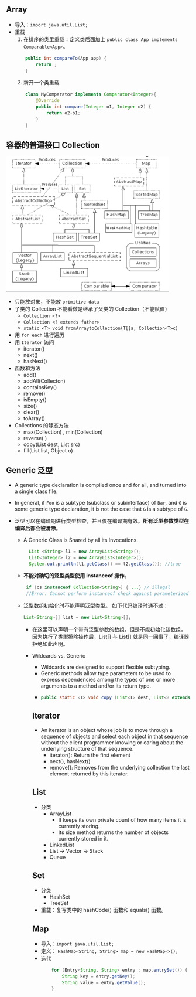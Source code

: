 ## Array
+ 导入：`import java.util.List;`
+ 重载
    1. 在排序的类里重载：定义类后面加上 `public class App implements Comparable<App>`。
	~~~Java
        public int compareTo(App app) {
            return ;
        }
    ~~~
    2. 新开一个类重载
    ~~~Java
        class MyComparator implements Comparator<Integer>{
            @Override
            public int compare(Integer o1, Integer o2) {
                return o2-o1;
            }
        }
    ~~~

## 容器的普遍接口 Collection

<img src="Collection.png" style="zoom:50%;" />

+ 只能放对象，不能放 `primitive data`
+ 子类的 Collection 不能看做是继承了父类的 Collection（不能赋值）
	- `Collection <?>`
	- `Collection <? extends father>`
	- `static <T> void fromArraytoCollection(T[]a, Collection<T>c)`
+ 用 `for each` 进行遍历
+ 用 `Iterator` 访问
	- iterator()
	- next()
	- hasNext()
+ 函数和方法
    - add()
    - addAll(Collecton)
    - containsKey()
    - remove()
    - isEmpty()
    - size()
    - clear()
    - toArray()
+ Collections 的静态方法 
    - max(Collection) , min(Collection) 
    - reverse( ) 
    - copy(List dest, List src)
    - fill(List list, Object o)

## Generic 泛型

+ A generic type declaration is compiled once and for all, and turned into a single class file.
+ In general, if `Foo` is a subtype (subclass or subinterface) of `Bar`, and `G` is some generic type declaration, it is not the case that `G` is a subtype of `G`.
+ 泛型可以在编译期进行类型检查，并且仅在编译期有效。**所有泛型参数类型在编译后都会被清除**。
    + A Generic Class is Shared by all its Invocations.
      ```java
        List <String> l1 = new ArrayList<String>();
        List<Integer> l2 = new ArrayList<Integer>();
        System.out.println(l1.getClass() == l2.getClass()); //true
      ```
    + **不能对确切的泛型类型使用 instanceof 操作**。
         ```java
          if (cs instanceof Collection<String>) { ...} // illegal
          //Error: Cannot perform instanceof check against parameterized type Collection<String>. Use the form Collection<?> instead since further generic type information will be erased at runtime
         ```
    + 泛型数组初始化时不能声明泛型类型。 如下代码编译时通不过：
        ```java
        List<String>[] list = new List<String>[];
        ```
        - 在这里可以声明一个带有泛型参数的数组，但是不能初始化该数组，因为执行了类型擦除操作后，List<Object>[] 与 List<String>[] 就是同一回事了，编译器拒绝如此声明。
    
+ Wildcards vs. Generic
    + Wildcards are designed to support flexible subtyping. 
    + Generic methods allow type parameters to be used to express dependencies among the types of one or more arguments to a method and/or its return type.
    + ```JAVA
      public static <T> void copy (List<T> dest, List<? extends T> src){...} 
      ```
## Iterator
+ An iterator is an object whose job is to move through a sequence of objects and select each object in that sequence without the client programmer knowing or caring about the underlying structure of that sequence.
  + iterator(): Return the first element
  + next(), hasNext()
  + remove(): Removes from the underlying collection the last element returned by this iterator.

## List
+ 分类
	- ArrayList
	  - It keeps its own private count of how many items it is currently storing. 
	  - Its size method returns the number of objects currently stored in it. 
	- LinkedList
	- List $\rightarrow$ Vector $\rightarrow$ Stack
	- Queue

## Set

+ 分类
	- HashSet
	- TreeSet
+ 重载：复写类中的 hashCode() 函数和 equals() 函数。


## Map

+ 导入：`import java.util.List;`
+ 定义： `HashMap<String, String> map = new HashMap<>();`
+ 迭代
	~~~Java
        for (Entry<String, String> entry : map.entrySet()) {
            String key = entry.getKey();
            String value = entry.getValue();
        }
  ~~~
